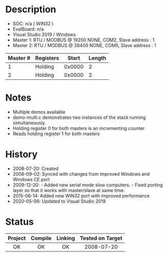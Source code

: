 # Description

* SOC: n/a ( WIN32 )
* EvalBoard: n/a
* Visual Studio 2019 / Windows 
* Master 1: RTU / MODBUS @ 19200 NONE, COM2, Slave address : 1
* Master 2: RTU / MODBUS @ 38400 NONE, COM5, Slave address : 1

|Master #| Registers | Start  | Length |
|------- |-----------|--------|--------|
| 1      | Holding   | 0x0000 |   2    |
| 2      | Holding   | 0x0000 |   2    |


# Notes
* Multiple demos available
* demo-multi.c demonstrates two instances of the stack running simultaneously.
* Holding register 0 for both masters is an incrementing counter
* Reads holding register 1 for both masters 



# History
* 2008-07-20: Created
* 2008-09-02: Synced with changes from improved Windows and Windows CE port
* 2009-12-20: - Added new serial mode slow computers.
              - Fixed porting layer so that it works with master/slave at same time.
* 2015-06-14: Added new WIN32 port with improved performance
* 2020-05-06: Updated to Visual Studio 2019

# Status

| Project | Compile | Linking | Tested on Target |
|:-------:|:-------:|:-------:|:----------------:|
| OK      |   OK    |   OK    |  2008-07-20      |